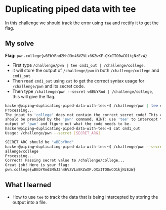# Duplicating piped data with tee
In this challenge we should track the error using `tee` and rectify it to get the flag.

## My solve
**Flag:** `pwn.college{wBEbYRnd2MhJ3n46VZVLx8KZwXF.QXxITO0wCO1kjNzEzW}`

- First type `/challenge/pwn | tee cmd1_out | /challenge/college`.
- it will store the output of `/challenge/pwn` in both `/challenge/college` and `cmd1_out`.
- Then read `cmd1_out` using `cat` to get the correct syntax usage for `/challenge/pwn` and its secret code.
- Then type `/challenge/pwn --secret wBEbYRnd | /challenge/college`, this will give the flag.
 
```bash
hacker@piping~duplicating-piped-data-with-tee:~$ /challenge/pwn | tee cmd1_out | /challenge/college
Processing...
The input to 'college' does not contain the correct secret code! This code 
should be provided by the 'pwn' command. HINT: use 'tee' to intercept the 
output of 'pwn' and figure out what the code needs to be.
hacker@piping~duplicating-piped-data-with-tee:~$ cat cmd1_out
Usage: /challenge/pwn --secret [SECRET_ARG]

SECRET_ARG should be "wBEbYRnd"
hacker@piping~duplicating-piped-data-with-tee:~$ /challenge/pwn --secret wBEbYRnd | /ch
allenge/college
Processing...
Correct! Passing secret value to /challenge/college...
Great job! Here is your flag:
pwn.college{wBEbYRnd2MhJ3n46VZVLx8KZwXF.QXxITO0wCO1kjNzEzW}
```

## What I learned 
- How to use `tee` to track the data that is being intercepted by storing the output into a file. 
